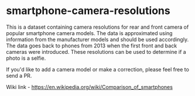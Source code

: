 # smartphone-camera-resolutions

This is a dataset containing camera resolutions for rear and front camera of popular smartphone camera models. The data is approximated using information from the manufacturer models and should be used accordingly. The data goes back to phones from 2013 when the first front and back cameras were introduced. These resolutions can be used to determine if a photo is a selfie.

If you'd like to add a camera model or make a correction, please feel free to send a PR.

Wiki link - https://en.wikipedia.org/wiki/Comparison_of_smartphones
